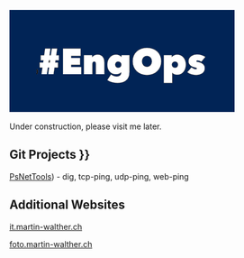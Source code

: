 ![Image of EngOps](./images/PsEngOps.png)

Under construction, please visit me later.

## Git Projects }}

[PsNetTools](./projects/psnettools.md)) - dig, tcp-ping, udp-ping, web-ping

## Additional Websites

[it.martin-walther.ch](https://it.martin-walther.ch)

[foto.martin-walther.ch](https://foto.martin-walther.ch)